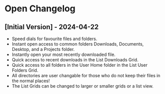 # Open Changelog

## [Initial Version] - 2024-04-22

- Speed dials for favourite files and folders.
- Instant open access to common folders Downloads, Documents, Desktop, and a Projects folder.
- Instantly open your most recently downloaded file.
- Quick access to recent downloads in the List Downloads Grid.
- Quick access to all folders in the User Home folder in the List User Folders Grid.
- All directories are user changable for those who do not keep their files in the normal places!
- The List Grids can be changed to larger or smaller grids or a list view.
